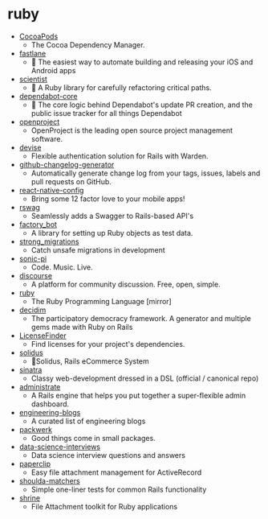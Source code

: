 # ruby
- [CocoaPods](https://github.com/CocoaPods/CocoaPods)
  - The Cocoa Dependency Manager.
- [fastlane](https://github.com/fastlane/fastlane)
  - 🚀 The easiest way to automate building and releasing your iOS and Android apps
- [scientist](https://github.com/github/scientist)
  - 🔬 A Ruby library for carefully refactoring critical paths.
- [dependabot-core](https://github.com/dependabot/dependabot-core)
  - 🤖 The core logic behind Dependabot's update PR creation, and the public issue tracker for all things Dependabot
- [openproject](https://github.com/opf/openproject)
  - OpenProject is the leading open source project management software.
- [devise](https://github.com/heartcombo/devise)
  - Flexible authentication solution for Rails with Warden.
- [github-changelog-generator](https://github.com/github-changelog-generator/github-changelog-generator)
  - Automatically generate change log from your tags, issues, labels and pull requests on GitHub.
- [react-native-config](https://github.com/luggit/react-native-config)
  - Bring some 12 factor love to your mobile apps!
- [rswag](https://github.com/rswag/rswag)
  - Seamlessly adds a Swagger to Rails-based API's
- [factory_bot](https://github.com/thoughtbot/factory_bot)
  - A library for setting up Ruby objects as test data.
- [strong_migrations](https://github.com/ankane/strong_migrations)
  - Catch unsafe migrations in development
- [sonic-pi](https://github.com/sonic-pi-net/sonic-pi)
  - Code. Music. Live.
- [discourse](https://github.com/discourse/discourse)
  - A platform for community discussion. Free, open, simple.
- [ruby](https://github.com/ruby/ruby)
  - The Ruby Programming Language [mirror]
- [decidim](https://github.com/decidim/decidim)
  - The participatory democracy framework. A generator and multiple gems made with Ruby on Rails
- [LicenseFinder](https://github.com/pivotal/LicenseFinder)
  - Find licenses for your project's dependencies.
- [solidus](https://github.com/solidusio/solidus)
  - 🛒Solidus, Rails eCommerce System
- [sinatra](https://github.com/sinatra/sinatra)
  - Classy web-development dressed in a DSL (official / canonical repo)
- [administrate](https://github.com/thoughtbot/administrate)
  - A Rails engine that helps you put together a super-flexible admin dashboard.
- [engineering-blogs](https://github.com/kilimchoi/engineering-blogs)
  - A curated list of engineering blogs
- [packwerk](https://github.com/Shopify/packwerk)
  - Good things come in small packages.
- [data-science-interviews](https://github.com/alexeygrigorev/data-science-interviews)
  - Data science interview questions and answers
- [paperclip](https://github.com/thoughtbot/paperclip)
  - Easy file attachment management for ActiveRecord
- [shoulda-matchers](https://github.com/thoughtbot/shoulda-matchers)
  - Simple one-liner tests for common Rails functionality
- [shrine](https://github.com/shrinerb/shrine)
  - File Attachment toolkit for Ruby applications
